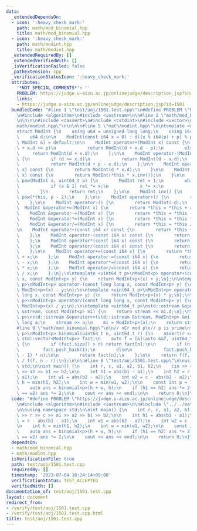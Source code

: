 ```yaml
---
data:
  _extendedDependsOn:
  - icon: ':heavy_check_mark:'
    path: math/mod_binomial.hpp
    title: math/mod_binomial.hpp
  - icon: ':heavy_check_mark:'
    path: math/modint.hpp
    title: math/modint.hpp
  _extendedRequiredBy: []
  _extendedVerifiedWith: []
  _isVerificationFailed: false
  _pathExtension: cpp
  _verificationStatusIcon: ':heavy_check_mark:'
  attributes:
    '*NOT_SPECIAL_COMMENTS*': ''
    PROBLEM: https://judge.u-aizu.ac.jp/onlinejudge/description.jsp?id=1501
    links:
    - https://judge.u-aizu.ac.jp/onlinejudge/description.jsp?id=1501
  bundledCode: "#line 1 \"test/aoj/1501.test.cpp\"\n#define PROBLEM \"https://judge.u-aizu.ac.jp/onlinejudge/description.jsp?id=1501\"\
    \n#include <algorithm>\n#include <iostream>\n\n#line 1 \"math/mod_binomial.hpp\"\
    \n\n\n\n#include <cassert>\n#include <cstdint>\n#include <vector>\n\n#line 1 \"\
    math/modint.hpp\"\n\n\n\n#line 5 \"math/modint.hpp\"\n\ntemplate <uint64_t p>\n\
    struct ModInt {\n    using u64 = unsigned long long;\n    using i64 = long long;\n\
    \    u64 d;\n\n    ModInt(const i64 x = 0) : d((x % i64(p) + p) % p){};\n    ModInt(const\
    \ ModInt &) = default;\n\n    ModInt operator+(ModInt x) const {\n        if (d\
    \ + x.d >= p)\n            return ModInt(d + x.d - p);\n        else\n       \
    \     return ModInt(d + x.d);\n    };\n\n    ModInt operator-(ModInt x) const\
    \ {\n        if (d >= x.d)\n            return ModInt(d - x.d);\n        else\n\
    \            return ModInt(d + p - x.d);\n    };\n\n    ModInt operator*(ModInt\
    \ x) const {\n        return ModInt(d * x.d);\n    }\n\n    ModInt operator/(ModInt\
    \ x) const {\n        return ModInt(*this * x.inv());\n    }\n\n    static ModInt\
    \ pow(ModInt x, uint64_t a) {\n        ModInt ret = 1;\n        while (a) {\n\
    \            if (a & 1) ret *= x;\n            x *= x;\n            a >>= 1;\n\
    \        }\n        return ret;\n    };\n\n    ModInt inv() {\n        return\
    \ pow(*this, p - 2);\n    };\n\n    ModInt operator+() {\n        return *this;\n\
    \    };\n\n    ModInt operator-() {\n        return ModInt(-d);\n    };\n\n  \
    \  ModInt &operator+=(ModInt x) {\n        return *this = *this + x;\n    };\n\
    \    ModInt &operator-=(ModInt x) {\n        return *this = *this - x;\n    };\n\
    \    ModInt &operator*=(ModInt x) {\n        return *this = *this * x;\n    };\n\
    \    ModInt &operator/=(ModInt x) {\n        return *this = *this / x;\n    };\n\
    \n    ModInt operator+(const i64 x) const {\n        return *this + ModInt(x);\n\
    \    };\n    ModInt operator-(const i64 x) const {\n        return *this - ModInt(x);\n\
    \    };\n    ModInt operator*(const i64 x) const {\n        return *this * ModInt(x);\n\
    \    };\n    ModInt operator/(const i64 x) const {\n        return *this / ModInt(x);\n\
    \    };\n\n    ModInt operator+=(const i64 x) {\n        return *this = *this\
    \ + x;\n    };\n    ModInt operator-=(const i64 x) {\n        return *this = *this\
    \ - x;\n    };\n    ModInt operator*=(const i64 x) {\n        return *this = *this\
    \ * x;\n    };\n    ModInt operator/=(const i64 x) {\n        return *this = *this\
    \ / x;\n    };\n};\n\ntemplate <uint64_t p>\nModInt<p> operator+(const long long\
    \ x, const ModInt<p> y) {\n    return ModInt<p>(x) + y;\n};\n\ntemplate <uint64_t\
    \ p>\nModInt<p> operator-(const long long x, const ModInt<p> y) {\n    return\
    \ ModInt<p>(x) - y;\n};\n\ntemplate <uint64_t p>\nModInt<p> operator*(const long\
    \ long x, const ModInt<p> y) {\n    return ModInt<p>(x) * y;\n};\n\ntemplate <uint64_t\
    \ p>\nModInt<p> operator/(const long long x, const ModInt<p> y) {\n    return\
    \ ModInt<p>(x) / y;\n};\n\ntemplate <uint64_t p>\nstd::ostream &operator<<(std::ostream\
    \ &stream, const ModInt<p> mi) {\n    return stream << mi.d;\n};\n\ntemplate <uint64_t\
    \ p>\nstd::istream &operator>>(std::istream &stream, ModInt<p> &mi) {\n    long\
    \ long a;\n    stream >> a;\n    mi = ModInt<p>(a);\n    return stream;\n};\n\n\
    #line 9 \"math/mod_binomial.hpp\"\n\n// nCr mod p\n// p is prime\ntemplate <uint64_t\
    \ p>\nModInt<p> binomial(uint64_t n, uint64_t r) {\n    assert(r <= n);\n    static\
    \ std::vector<ModInt<p>> fact;\n    auto f = [&](auto &&f, uint64_t n) -> ModInt<p>\
    \ {\n        if (fact.size() > n) return fact[n];\n\n        if (n == 0)\n   \
    \         fact.push_back(1);\n        else\n            fact.push_back(f(f, n\
    \ - 1) * n);\n\n        return fact[n];\n    };\n\n    return f(f, n) / f(f, r)\
    \ / f(f, n - r);\n};\n\n\n#line 6 \"test/aoj/1501.test.cpp\"\n\nusing namespace\
    \ std;\n\nint main() {\n    int r, c, a1, a2, b1, b2;\n    cin >> r >> c >> a1\
    \ >> a2 >> b1 >> b2;\n\n    int h1 = abs(b1 - a1);\n    int h2 = r - abs(b1 -\
    \ a1);\n    int w1 = abs(b2 - a2);\n    int w2 = c - abs(b2 - a2);\n\n    int\
    \ h = min(h1, h2);\n    int w = min(w1, w2);\n\n    const int p = 100'000'007;\n\
    \    auto ans = binomial<p>(h + w, h);\n    if (h1 == h2) ans *= 2;\n    if (w1\
    \ == w2) ans *= 2;\n\n    cout << ans << endl;\n\n    return 0;\n}\n"
  code: "#define PROBLEM \"https://judge.u-aizu.ac.jp/onlinejudge/description.jsp?id=1501\"\
    \n#include <algorithm>\n#include <iostream>\n\n#include \"../../math/mod_binomial.hpp\"\
    \n\nusing namespace std;\n\nint main() {\n    int r, c, a1, a2, b1, b2;\n    cin\
    \ >> r >> c >> a1 >> a2 >> b1 >> b2;\n\n    int h1 = abs(b1 - a1);\n    int h2\
    \ = r - abs(b1 - a1);\n    int w1 = abs(b2 - a2);\n    int w2 = c - abs(b2 - a2);\n\
    \n    int h = min(h1, h2);\n    int w = min(w1, w2);\n\n    const int p = 100'000'007;\n\
    \    auto ans = binomial<p>(h + w, h);\n    if (h1 == h2) ans *= 2;\n    if (w1\
    \ == w2) ans *= 2;\n\n    cout << ans << endl;\n\n    return 0;\n}"
  dependsOn:
  - math/mod_binomial.hpp
  - math/modint.hpp
  isVerificationFile: true
  path: test/aoj/1501.test.cpp
  requiredBy: []
  timestamp: '2023-07-04 10:24:14+09:00'
  verificationStatus: TEST_ACCEPTED
  verifiedWith: []
documentation_of: test/aoj/1501.test.cpp
layout: document
redirect_from:
- /verify/test/aoj/1501.test.cpp
- /verify/test/aoj/1501.test.cpp.html
title: test/aoj/1501.test.cpp
---
```

